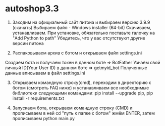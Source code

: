 # autoshop3.3
1. Заходим на официальный сайт питона и выбираем версию 3.9.9 (скачать)
Выбираем файл - Windows installer (64-bit)
Скачиваем, устанавливаем. При установке, обязательно поставьте галочку на "Add Python to path"
Убедитесь, что у вас отсутствуют другие версии питона

2. Распаковываем архив с ботом и открываем файл 
settings.ini

Создаём бота и получаем токен в данном боте => BotFather
Узнаём свой личный ID(Your User ID) в данном боте => getmyid_bot
Полученные данные вписываем в файл 
settings.ini

3. Открываем командную строку(cmd), переходим в директорию с ботом (смотреть FAQ ниже) и устанавливаем все необходимые библиотеки следующими командами: pip install --upgrade pip, pip install -r requirements.txt

4. Запускаем бота, открываем командную строку (CMD) и прописываем в ней cd "путь к папке с ботом" жмём ENTER, затем прописываем python main.py
